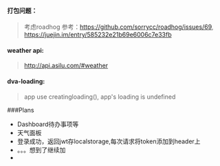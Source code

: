 #### 打包问题：
>考虑roadhog 参考：https://github.com/sorrycc/roadhog/issues/69, https://juejin.im/entry/585232e21b69e6006c7e33fb
#### weather api:
 > http://api.asilu.com/#weather
 #### dva-loading:
 > app use creatingloading(), app's loading is undefined
 
 ###Plans
 + Dashboard待办事项等
 + 天气面板
 + 登录成功，返回jwt存localstorage,每次请求将token添加到header上
 + 。。。想到了继续加
 + 

